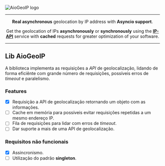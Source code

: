 ![AioGeoIP logo](https://i.pinimg.com/originals/01/a7/7b/01a77baccfefd2b5c0da749a1181bf83.png)

---
<p align="center">
        <b>Real asynchronous</b> geolocation by IP address with <b>Asyncio support</b>.
</p>
<p align="center">
    Get the geolocation of IPs <b>asynchronously</b> or <b>synchronously</b> using the <a href="https://ip-api.com/" target="_blank"><b>IP-API</b></a> service with <b>cached</b> requests for greater optimization of your software.
</p>

---

## Lib AioGeoIP

A biblioteca implementa as requisições a *API* de geolocalização, lidando de forma eficiênte com grande número de requisições,  possíveis erros de *timeout* e paralelismo.

### Features

* [x] Requisição a API de geolocalização retornando um objeto com as informações.
* [ ] Cache em memória para possíveis evitar requisições repetidas a um mesmo endereço IP.
* [ ] Fila de requisições para lidar com erros de *timeout*.
* [ ] Dar suporte a mais de uma API de geolocalização.

### Requisitos não funcionais

* [x] Assincronismo.
* [ ] Utilização do padrão **singleton**.